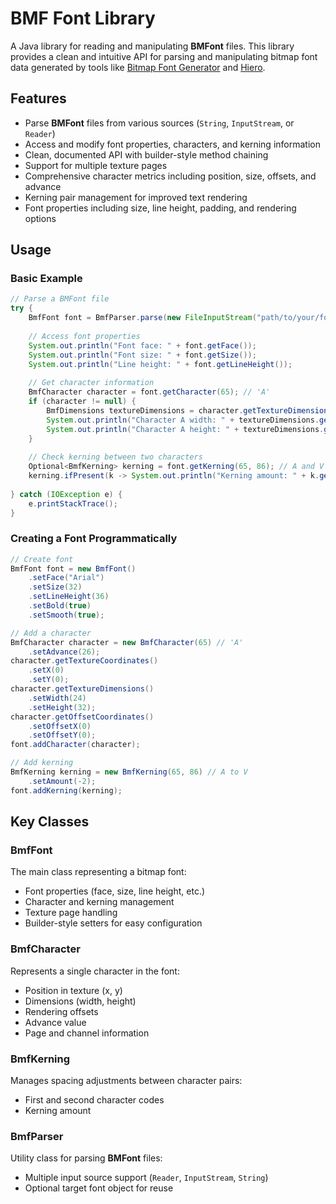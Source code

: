 # BMF Font Library

A Java library for reading and manipulating **BMFont** files. This library provides a clean and intuitive API for parsing and manipulating bitmap font data generated by tools like [Bitmap Font Generator](http://www.angelcode.com/products/bmfont/) and [Hiero](https://libgdx.com/wiki/tools/hiero).

## Features

- Parse **BMFont** files from various sources (`String`, `InputStream`, or `Reader`)
- Access and modify font properties, characters, and kerning information
- Clean, documented API with builder-style method chaining
- Support for multiple texture pages
- Comprehensive character metrics including position, size, offsets, and advance
- Kerning pair management for improved text rendering
- Font properties including size, line height, padding, and rendering options

## Usage

### Basic Example

```java
// Parse a BMFont file
try {
    BmfFont font = BmfParser.parse(new FileInputStream("path/to/your/font.fnt"), null);
    
    // Access font properties
    System.out.println("Font face: " + font.getFace());
    System.out.println("Font size: " + font.getSize());
    System.out.println("Line height: " + font.getLineHeight());
    
    // Get character information
    BmfCharacter character = font.getCharacter(65); // 'A'
    if (character != null) {
        BmfDimensions textureDimensions = character.getTextureDimensions();
        System.out.println("Character A width: " + textureDimensions.getWidth());
        System.out.println("Character A height: " + textureDimensions.getHeight());
    }
    
    // Check kerning between two characters
    Optional<BmfKerning> kerning = font.getKerning(65, 86); // A and V
    kerning.ifPresent(k -> System.out.println("Kerning amount: " + k.getAmount()));
    
} catch (IOException e) {
    e.printStackTrace();
}
```

### Creating a Font Programmatically

```java
// Create font
BmfFont font = new BmfFont()
    .setFace("Arial")
    .setSize(32)
    .setLineHeight(36)
    .setBold(true)
    .setSmooth(true);

// Add a character
BmfCharacter character = new BmfCharacter(65) // 'A'
    .setAdvance(26);
character.getTextureCoordinates()
    .setX(0)
    .setY(0);
character.getTextureDimensions()
    .setWidth(24)
    .setHeight(32);
character.getOffsetCoordinates()
    .setOffsetX(0)
    .setOffsetY(0);
font.addCharacter(character);

// Add kerning
BmfKerning kerning = new BmfKerning(65, 86) // A to V
    .setAmount(-2);
font.addKerning(kerning);
```

## Key Classes

### BmfFont
The main class representing a bitmap font:
- Font properties (face, size, line height, etc.)
- Character and kerning management
- Texture page handling
- Builder-style setters for easy configuration

### BmfCharacter
Represents a single character in the font:
- Position in texture (x, y)
- Dimensions (width, height)
- Rendering offsets
- Advance value
- Page and channel information

### BmfKerning
Manages spacing adjustments between character pairs:
- First and second character codes
- Kerning amount

### BmfParser
Utility class for parsing **BMFont** files:
- Multiple input source support (`Reader`, `InputStream`, `String`)
- Optional target font object for reuse